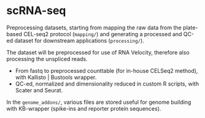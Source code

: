 # scRNA-seq # 
Preprocessing datasets, starting from mapping the raw data from the plate-based CEL-seq2 protocol (`mapping/`) and generating a processed and QC-ed dataset for downstream applications (`processing/`). 

The dataset will be preprocessed for use of RNA Velocity, therefore also processing the unspliced reads.

- From fastq to preprocessed counttable (for in-house CELSeq2 method), with Kallisto | Bustools wrapper.
- QC-ed, normalized and dimensionality reduced in custom R scripts, with Scater and Seurat. 

In the `genome_addons/`, various files are stored useful for genome building with KB-wrapper (spike-ins and reporter protein sequences).
